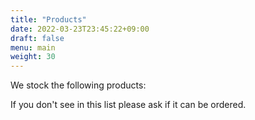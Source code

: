 ```yaml
---
title: "Products"
date: 2022-03-23T23:45:22+09:00
draft: false
menu: main
weight: 30
---
```

We stock the following products:

If you don't see in this list please ask if it can be ordered.
